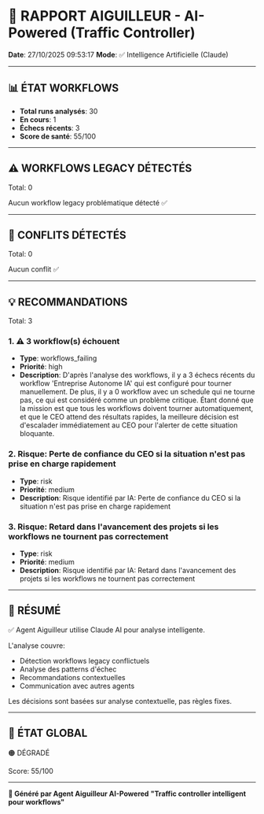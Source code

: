 # 🚦 RAPPORT AIGUILLEUR - AI-Powered (Traffic Controller)

**Date**: 27/10/2025 09:53:17
**Mode**: ✅ Intelligence Artificielle (Claude)

---

## 📊 ÉTAT WORKFLOWS

- **Total runs analysés**: 30
- **En cours**: 1
- **Échecs récents**: 3
- **Score de santé**: 55/100

---

## ⚠️  WORKFLOWS LEGACY DÉTECTÉS

Total: 0



Aucun workflow legacy problématique détecté ✅

---

## 🚨 CONFLITS DÉTECTÉS

Total: 0

Aucun conflit ✅

---

## 💡 RECOMMANDATIONS

Total: 3


### 1. ⚠️ 3 workflow(s) échouent

- **Type**: workflows_failing
- **Priorité**: high
- **Description**: D'après l'analyse des workflows, il y a 3 échecs récents du workflow 'Entreprise Autonome IA' qui est configuré pour tourner manuellement. De plus, il y a 0 workflow avec un schedule qui ne tourne pas, ce qui est considéré comme un problème critique. Étant donné que la mission est que tous les workflows doivent tourner automatiquement, et que le CEO attend des résultats rapides, la meilleure décision est d'escalader immédiatement au CEO pour l'alerter de cette situation bloquante.


### 2. Risque: Perte de confiance du CEO si la situation n'est pas prise en charge rapidement

- **Type**: risk
- **Priorité**: medium
- **Description**: Risque identifié par IA: Perte de confiance du CEO si la situation n'est pas prise en charge rapidement


### 3. Risque: Retard dans l'avancement des projets si les workflows ne tournent pas correctement

- **Type**: risk
- **Priorité**: medium
- **Description**: Risque identifié par IA: Retard dans l'avancement des projets si les workflows ne tournent pas correctement




---

## 🎯 RÉSUMÉ

✅ Agent Aiguilleur utilise Claude AI pour analyse intelligente.

L'analyse couvre:
- Détection workflows legacy conflictuels
- Analyse des patterns d'échec
- Recommandations contextuelles
- Communication avec autres agents

Les décisions sont basées sur analyse contextuelle, pas règles fixes.

---

## 🔄 ÉTAT GLOBAL

🟠 DÉGRADÉ

Score: 55/100

---

**🚦 Généré par Agent Aiguilleur AI-Powered**
**"Traffic controller intelligent pour workflows"**
